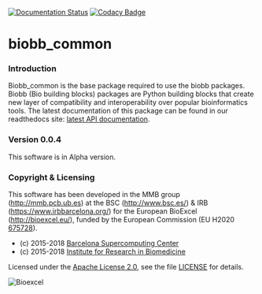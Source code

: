 [![Documentation Status](https://readthedocs.org/projects/biobb-common/badge/?version=latest)](https://biobb-common.readthedocs.io/en/latest/?badge=latest)
[![Codacy Badge](https://api.codacy.com/project/badge/Grade/8e5c5537c6234bff958171e273471879)](https://www.codacy.com/app/andriopau/biobb_common?utm_source=github.com&amp;utm_medium=referral&amp;utm_content=bioexcel/biobb_common&amp;utm_campaign=Badge_Grade)

# biobb_common

### Introduction
Biobb_common is the base package required to use the biobb
packages.
Biobb (Bio building blocks) packages are Python building blocks that
create new layer of compatibility and interoperability over popular
bioinformatics tools.
The latest documentation of this package can be found in our readthedocs site:
[latest API documentation](http://biobb_common.readthedocs.io/en/latest/).

### Version 0.0.4
This software is in Alpha version.

### Copyright & Licensing
This software has been developed in the MMB group (http://mmb.pcb.ub.es) at the
BSC (http://www.bsc.es/) & IRB (https://www.irbbarcelona.org/) for the European BioExcel (http://bioexcel.eu/), funded by the European Commission
(EU H2020 [675728](http://cordis.europa.eu/projects/675728)).

* (c) 2015-2018 [Barcelona Supercomputing Center](https://www.bsc.es/)
* (c) 2015-2018 [Institute for Research in Biomedicine](https://www.irbbarcelona.org/)

Licensed under the
[Apache License 2.0](https://www.apache.org/licenses/LICENSE-2.0), see the file
[LICENSE](LICENSE) for details.

![](docs/source/_static/bioexcel_logo.png "Bioexcel")

